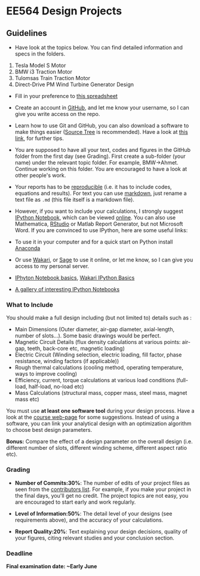 # EE564 Design Projects

## Guidelines

- Have look at the topics below. You can find detailed information and specs in the folders.

1. Tesla Model S Motor
2. BMW i3 Traction Motor
3. Tulomsas Train Traction Motor
4. Direct-Drive PM Wind Turbine Generator Design

- Fill in your preference to [this spreadsheet](https://docs.google.com/spreadsheets/d/173FqykIj7HfWxBJXid-JUIKdqOeXsMr1O3MJ19IN08g/edit?usp=sharing)

- Create an account in [GitHub](https://github.com/), and let me know your username, so I can give you write access on the repo.

- Learn how to use Git and GitHub, you can also download a software to make things easier ([Source Tree](http://www.sourcetreeapp.com/) is recommended). Have a look at [this link](http://ozan.keysan.me/okst/), for further tips.

- You are supposed to have all your text, codes and figures in the GitHub folder from the first day (see Grading). First create a sub-folder (your name) under the relevant topic folder. For example, BMW->Ahmet. Continue working on this folder. You are encouraged to have a look at other people's work.

- Your reports has to be [reproducible](http://www.nature.com/news/interactive-notebooks-sharing-the-code-1.16261) (i.e. it has to include codes, equations and results). For text you can use [markdown](https://guides.github.com/features/mastering-markdown/), just rename a text file as `.md` (this file itself is a markdown file).

-  However, if you want to include your calculations, I strongly suggest [IPython Notebook](http://ipython.org/notebook.html), which can be viewed [online](http://nbviewer.ipython.org/). You can also use Mathematica, [RStudio](http://www.rstudio.com/products/rstudio/) or Matlab Report Generator, but not Microsoft Word. If you are convinced to use IPython, here are some useful links:

  - To use it in your computer and for a quick start on Python install [Anaconda](http://continuum.io/downloads)
  - Or use [Wakari](https://wakari.io), or [Sage](http://sagemath.blogspot.com.tr/2013/09/ipython-notebooks-in-cloud-with.html) to use it online, or let me know, so I can give you  access to my personal server.
  - [IPhyton Notebook basics](http://nbviewer.ipython.org/github/Tooblippe/zapycon2013_ipython_science/blob/master/src/pycon13_ipython.ipynb),  [Wakari IPython Basics](https://wakari.io/gallery)
  - [A gallery of interesting IPython Notebooks](https://github.com/ipython/ipython/wiki/A-gallery-of-interesting-IPython-Notebooks)

### What to Include

You should make a full design including (but not limited to) details such as :

- Main Dimensions (Outer diameter, air-gap diameter, axial-length, number of slots...). Some basic drawings would be perfect.
- Magnetic Circuit Details (flux density calculations at various points: air-gap, teeth, back-core etc, magnetic loading)
- Electric Circuit (Winding selection, electric loading, fill factor, phase resistance, winding factors (if applicable))
- Rough thermal calculations (cooling method, operating temperature, ways to improve cooling)
- Efficiency, current, torque calculations at various load conditions (full-load, half-load, no-load etc)
- Mass Calculations (structural mass, copper mass, steel mass, magnet mass etc)

You must use **at least one software tool** during your design process. Have a look at the [course web-page](http://ozan.keysan.me/ee564/) for some suggestions. Instead of using a software, you can link your analytical design with an optimization algorithm to choose best design parameters.

**Bonus:** Compare the effect of a design parameter on the overall design (i.e. different number of slots, different winding scheme, different aspect ratio etc).

### Grading

- **Number of Commits:30%**: The number of edits of your project  files as seen from the [contributors list](https://github.com/odtu/ee564/graphs/contributors). For example, if you make your project in the final days, you'll get no credit. The project topics are not easy, you are encouraged to start early and work regularly.

- **Level of Information:50%**: The detail level of your designs (see requirements above), and the accuracy of your calculations.

- **Report Quality:20%**: Text explaining your design decisions, quality of your figures, citing relevant studies and your conclusion section. 


### Deadline

**Final examination date: ~Early June**






 
